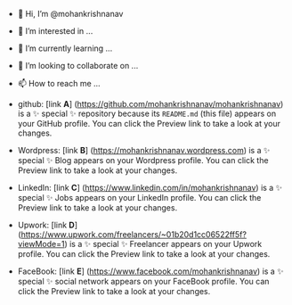 - 👋 Hi, I’m @mohankrishnanav
- 👀 I’m interested in ...
- 🌱 I’m currently learning ...
- 💞️ I’m looking to collaborate on ...
- 📫 How to reach me ...

 - github:  [link **A**] (https://github.com/mohankrishnanav/mohankrishnanav) is a ✨ special ✨ repository because its `README.md` (this file) appears on your GitHub profile.
You can click the Preview link to take a look at your changes.

 - Wordpress: [link **B**] (https://mohankrishnanav.wordpress.com) is a ✨ special ✨ Blog appears on your Wordpress profile.
You can click the Preview link to take a look at your changes.

 - LinkedIn: [link **C**] (https://www.linkedin.com/in/mohankrishnanav) is a ✨ special ✨ Jobs appears on your LinkedIn profile.
You can click the Preview link to take a look at your changes.

 - Upwork: [link **D**] (https://www.upwork.com/freelancers/~01b20d1cc06522ff5f?viewMode=1) is a ✨ special ✨ Freelancer appears on your Upwork profile.
You can click the Preview link to take a look at your changes.

 - FaceBook: [link **E**] (https://www.facebook.com/mohankrishnanav) is a ✨ special ✨ social network appears on your FaceBook profile.
You can click the Preview link to take a look at your changes.
